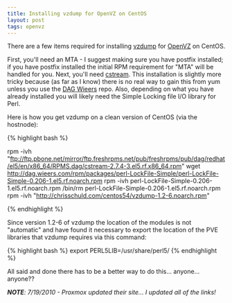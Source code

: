 ```yaml
---
title: Installing vzdump for OpenVZ on CentOS
layout: post
tags: openvz
---
```

There are a few items required for installing <a href="http://wiki.openvz.org/Backup_of_a_running_container_with_vzdump">vzdump</a> for <a href="http://wiki.openvz.org/Main_Page">OpenVZ</a> on CentOS.

First, you'll need an MTA - I suggest making sure you have postfix installed; if you have postfix installed the initial RPM requirement for "MTA" will be handled for you.  Next, you'll need <a href="http://www.cons.org/cracauer/cstream.html">cstream</a>.  This installation is slightly more tricky because (as far as I know) there is no real way to gain this from yum unless you use the <a href="http://dag.wieers.com/rpm/">DAG Wieers</a> repo.  Also, depending on what you have already installed you will likely need the Simple Locking file I/O library for Perl.

Here is how you get vzdump on a clean version of CentOS (via the hostnode):


{% highlight bash %}

rpm -ivh "ftp://ftp.pbone.net/mirror/ftp.freshrpms.net/pub/freshrpms/pub/dag/redhat/el5/en/x86_64/RPMS.dag/cstream-2.7.4-3.el5.rf.x86_64.rpm"
wget http://dag.wieers.com/rpm/packages/perl-LockFile-Simple/perl-LockFile-Simple-0.206-1.el5.rf.noarch.rpm
rpm -ivh perl-LockFile-Simple-0.206-1.el5.rf.noarch.rpm
/bin/rm perl-LockFile-Simple-0.206-1.el5.rf.noarch.rpm
rpm -ivh "http://chrisschuld.com/centos54/vzdump-1.2-6.noarch.rpm"

{% endhighlight %}


Since version 1.2-6 of vzdump the location of the modules is not "automatic" and have found it necessary to export the location of the PVE libraries that vzdump requires via this command:

{% highlight bash %}
export PERL5LIB=/usr/share/perl5/
{% endhighlight %}

All said and done there has to be a better way to do this... anyone... anyone??



<em><strong>NOTE</strong>: 7/19/2010 - Proxmox updated their site... I updated all of the links!</em>